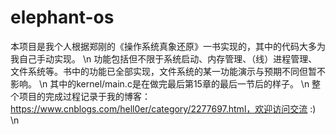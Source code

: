 # elephant-os
本项目是我个人根据郑刚的《操作系统真象还原》一书实现的，其中的代码大多为我自己手动实现。 \n
功能包括但不限于系统启动、内存管理、（线）进程管理、文件系统等。书中的功能已全部实现，文件系统的某一功能演示与预期不同但暂不影响。 \n
其中的kernel/main.c是在做完最后第15章的最后一节后的样子。 \n
整个项目的完成过程记录于我的博客：https://www.cnblogs.com/hell0er/category/2277697.html，欢迎访问交流 :) \n
